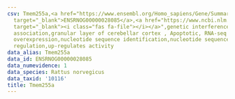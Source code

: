 ```yaml
---
csv: Tmem255a,<a href="https://www.ensembl.org/Homo_sapiens/Gene/Summary?db=core;g=ENSRNOG00000028085"
  target="_blank">ENSRNOG00000028085</a>,<a href="https://www.ncbi.nlm.nih.gov/pubmed/30467350"
  target="_blank"><i class="fas fa-file"></i></a>",genetic interference,functional
  association,granular layer of cerebellar cortex , Apoptotic, RNA-seq assay, hsf-1
  overexpression,nucleotide sequence identification,nucleotide sequence identification,transcriptional
  regulation,up-regulates activity
data_alias: Tmem255a
data_id: ENSRNOG00000028085
data_numevidence: 1
data_species: Rattus norvegicus
data_taxid: '10116'
title: Tmem255a
---
```

